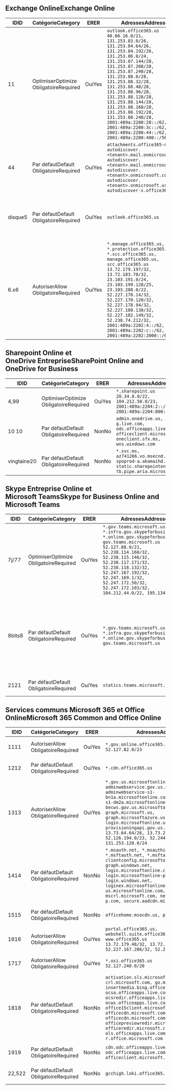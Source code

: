 <!--THIS FILE IS AUTOMATICALLY GENERATED. MANUAL CHANGES WILL BE OVERWRITTEN.-->
<!--Please contact the Office 365 Endpoints team with any questions.-->
<!--USGovGCCHigh endpoints version 2019082800-->
<!--File generated 2019-08-28 11:00:14.4791-->

## <a name="exchange-online"></a><span data-ttu-id="8f3fd-101">Exchange Online</span><span class="sxs-lookup"><span data-stu-id="8f3fd-101">Exchange Online</span></span>

<span data-ttu-id="8f3fd-102">ID</span><span class="sxs-lookup"><span data-stu-id="8f3fd-102">ID</span></span> | <span data-ttu-id="8f3fd-103">Catégorie</span><span class="sxs-lookup"><span data-stu-id="8f3fd-103">Category</span></span> | <span data-ttu-id="8f3fd-104">ER</span><span class="sxs-lookup"><span data-stu-id="8f3fd-104">ER</span></span> | <span data-ttu-id="8f3fd-105">Adresses</span><span class="sxs-lookup"><span data-stu-id="8f3fd-105">Addresses</span></span> | <span data-ttu-id="8f3fd-106">Ports</span><span class="sxs-lookup"><span data-stu-id="8f3fd-106">Ports</span></span>
-- | -------------------- | --- | ------------------------------------------------------------------------------------------------------------------------------------------------------------------------------------------------------------------------------------------------------------------------------------------------------------------------------------------------------------------------------------------------------------------------------------------------ | -------------------------------
<span data-ttu-id="8f3fd-107">1</span><span class="sxs-lookup"><span data-stu-id="8f3fd-107">1</span></span> | <span data-ttu-id="8f3fd-108">Optimiser</span><span class="sxs-lookup"><span data-stu-id="8f3fd-108">Optimize</span></span><BR><span data-ttu-id="8f3fd-109">Obligatoire</span><span class="sxs-lookup"><span data-stu-id="8f3fd-109">Required</span></span> | <span data-ttu-id="8f3fd-110">Oui</span><span class="sxs-lookup"><span data-stu-id="8f3fd-110">Yes</span></span> | `outlook.office365.us`<BR>`40.66.16.0/21, 131.253.83.0/26, 131.253.84.64/26, 131.253.84.192/26, 131.253.86.0/24, 131.253.87.144/28, 131.253.87.208/28, 131.253.87.240/28, 131.253.88.0/28, 131.253.88.32/28, 131.253.88.48/28, 131.253.88.96/28, 131.253.88.128/28, 131.253.88.144/28, 131.253.88.160/28, 131.253.88.192/28, 131.253.88.240/28, 2001:489a:2200:28::/62, 2001:489a:2200:3c::/62, 2001:489a:2200:44::/62, 2001:489a:2200:400::/56` | <span data-ttu-id="8f3fd-111">**TCP :** 443, 80</span><span class="sxs-lookup"><span data-stu-id="8f3fd-111">**TCP:** 443, 80</span></span>
<span data-ttu-id="8f3fd-112">4</span><span class="sxs-lookup"><span data-stu-id="8f3fd-112">4</span></span> | <span data-ttu-id="8f3fd-113">Par défaut</span><span class="sxs-lookup"><span data-stu-id="8f3fd-113">Default</span></span><BR><span data-ttu-id="8f3fd-114">Obligatoire</span><span class="sxs-lookup"><span data-stu-id="8f3fd-114">Required</span></span> | <span data-ttu-id="8f3fd-115">Oui</span><span class="sxs-lookup"><span data-stu-id="8f3fd-115">Yes</span></span> | `attachments.office365-net.us, autodiscover.<tenant>.mail.onmicrosoft.com, autodiscover.<tenant>.mail.onmicrosoft.us, autodiscover.<tenant>.onmicrosoft.com, autodiscover.<tenant>.onmicrosoft.us, autodiscover-s.office365.us` | <span data-ttu-id="8f3fd-116">**TCP :** 443, 80</span><span class="sxs-lookup"><span data-stu-id="8f3fd-116">**TCP:** 443, 80</span></span>
<span data-ttu-id="8f3fd-117">disque</span><span class="sxs-lookup"><span data-stu-id="8f3fd-117">5</span></span> | <span data-ttu-id="8f3fd-118">Par défaut</span><span class="sxs-lookup"><span data-stu-id="8f3fd-118">Default</span></span><BR><span data-ttu-id="8f3fd-119">Obligatoire</span><span class="sxs-lookup"><span data-stu-id="8f3fd-119">Required</span></span> | <span data-ttu-id="8f3fd-120">Oui</span><span class="sxs-lookup"><span data-stu-id="8f3fd-120">Yes</span></span> | `outlook.office365.us` | <span data-ttu-id="8f3fd-121">**TCP :** 143, 25, 587, 993, 995</span><span class="sxs-lookup"><span data-stu-id="8f3fd-121">**TCP:** 143, 25, 587, 993, 995</span></span>
<span data-ttu-id="8f3fd-122">6.x</span><span class="sxs-lookup"><span data-stu-id="8f3fd-122">6</span></span> | <span data-ttu-id="8f3fd-123">Autoriser</span><span class="sxs-lookup"><span data-stu-id="8f3fd-123">Allow</span></span><BR><span data-ttu-id="8f3fd-124">Obligatoire</span><span class="sxs-lookup"><span data-stu-id="8f3fd-124">Required</span></span> | <span data-ttu-id="8f3fd-125">Oui</span><span class="sxs-lookup"><span data-stu-id="8f3fd-125">Yes</span></span> | `*.manage.office365.us, *.protection.office365.us, *.scc.office365.us, manage.office365.us, scc.office365.us`<BR>`13.72.179.197/32, 13.72.183.70/32, 23.103.191.0/24, 23.103.199.128/25, 23.103.208.0/22, 52.227.170.14/32, 52.227.170.120/32, 52.227.178.94/32, 52.227.180.138/32, 52.227.182.149/32, 52.238.74.212/32, 2001:489a:2202:4::/62, 2001:489a:2202:c::/62, 2001:489a:2202:2000::/63` | <span data-ttu-id="8f3fd-126">**TCP :** 25, 443</span><span class="sxs-lookup"><span data-stu-id="8f3fd-126">**TCP:** 25, 443</span></span>

## <a name="sharepoint-online-and-onedrive-for-business"></a><span data-ttu-id="8f3fd-127">Sharepoint Online et OneDrive Entreprise</span><span class="sxs-lookup"><span data-stu-id="8f3fd-127">SharePoint Online and OneDrive for Business</span></span>

<span data-ttu-id="8f3fd-128">ID</span><span class="sxs-lookup"><span data-stu-id="8f3fd-128">ID</span></span> | <span data-ttu-id="8f3fd-129">Catégorie</span><span class="sxs-lookup"><span data-stu-id="8f3fd-129">Category</span></span> | <span data-ttu-id="8f3fd-130">ER</span><span class="sxs-lookup"><span data-stu-id="8f3fd-130">ER</span></span> | <span data-ttu-id="8f3fd-131">Adresses</span><span class="sxs-lookup"><span data-stu-id="8f3fd-131">Addresses</span></span> | <span data-ttu-id="8f3fd-132">Ports</span><span class="sxs-lookup"><span data-stu-id="8f3fd-132">Ports</span></span>
-- | -------------------- | --- | ----------------------------------------------------------------------------------------------------------------------- | ----------------
<span data-ttu-id="8f3fd-133">4,9</span><span class="sxs-lookup"><span data-stu-id="8f3fd-133">9</span></span> | <span data-ttu-id="8f3fd-134">Optimiser</span><span class="sxs-lookup"><span data-stu-id="8f3fd-134">Optimize</span></span><BR><span data-ttu-id="8f3fd-135">Obligatoire</span><span class="sxs-lookup"><span data-stu-id="8f3fd-135">Required</span></span> | <span data-ttu-id="8f3fd-136">Oui</span><span class="sxs-lookup"><span data-stu-id="8f3fd-136">Yes</span></span> | `*.sharepoint.us`<BR>`20.34.8.0/22, 104.212.50.0/23, 2001:489a:2204:2::/63, 2001:489a:2204:800::/54` | <span data-ttu-id="8f3fd-137">**TCP :** 443, 80</span><span class="sxs-lookup"><span data-stu-id="8f3fd-137">**TCP:** 443, 80</span></span>
<span data-ttu-id="8f3fd-138">10 </span><span class="sxs-lookup"><span data-stu-id="8f3fd-138">10</span></span> | <span data-ttu-id="8f3fd-139">Par défaut</span><span class="sxs-lookup"><span data-stu-id="8f3fd-139">Default</span></span><BR><span data-ttu-id="8f3fd-140">Obligatoire</span><span class="sxs-lookup"><span data-stu-id="8f3fd-140">Required</span></span> | <span data-ttu-id="8f3fd-141">Non</span><span class="sxs-lookup"><span data-stu-id="8f3fd-141">No</span></span> | `admin.onedrive.us, g.live.com, odc.officeapps.live.com, officeclient.microsoft.com, oneclient.sfx.ms, wns.windows.com` | <span data-ttu-id="8f3fd-142">**TCP :** 443, 80</span><span class="sxs-lookup"><span data-stu-id="8f3fd-142">**TCP:** 443, 80</span></span>
<span data-ttu-id="8f3fd-143">vingtaine</span><span class="sxs-lookup"><span data-stu-id="8f3fd-143">20</span></span> | <span data-ttu-id="8f3fd-144">Par défaut</span><span class="sxs-lookup"><span data-stu-id="8f3fd-144">Default</span></span><BR><span data-ttu-id="8f3fd-145">Obligatoire</span><span class="sxs-lookup"><span data-stu-id="8f3fd-145">Required</span></span> | <span data-ttu-id="8f3fd-146">Non</span><span class="sxs-lookup"><span data-stu-id="8f3fd-146">No</span></span> | `*.svc.ms, az741266.vo.msecnd.net, spoprod-a.akamaihd.net, static.sharepointonline.com, tb.pipe.aria.microsoft.com` | <span data-ttu-id="8f3fd-147">**TCP :** 443, 80</span><span class="sxs-lookup"><span data-stu-id="8f3fd-147">**TCP:** 443, 80</span></span>

## <a name="skype-for-business-online-and-microsoft-teams"></a><span data-ttu-id="8f3fd-148">Skype Entreprise Online et Microsoft Teams</span><span class="sxs-lookup"><span data-stu-id="8f3fd-148">Skype for Business Online and Microsoft Teams</span></span>

<span data-ttu-id="8f3fd-149">ID</span><span class="sxs-lookup"><span data-stu-id="8f3fd-149">ID</span></span> | <span data-ttu-id="8f3fd-150">Catégorie</span><span class="sxs-lookup"><span data-stu-id="8f3fd-150">Category</span></span> | <span data-ttu-id="8f3fd-151">ER</span><span class="sxs-lookup"><span data-stu-id="8f3fd-151">ER</span></span> | <span data-ttu-id="8f3fd-152">Adresses</span><span class="sxs-lookup"><span data-stu-id="8f3fd-152">Addresses</span></span> | <span data-ttu-id="8f3fd-153">Ports</span><span class="sxs-lookup"><span data-stu-id="8f3fd-153">Ports</span></span>
-- | -------------------- | --- | --------------------------------------------------------------------------------------------------------------------------------------------------------------------------------------------------------------------------------------------------------------------------------------------------------------------------------- | --------------------------------------------------
<span data-ttu-id="8f3fd-154">7j/7</span><span class="sxs-lookup"><span data-stu-id="8f3fd-154">7</span></span> | <span data-ttu-id="8f3fd-155">Optimiser</span><span class="sxs-lookup"><span data-stu-id="8f3fd-155">Optimize</span></span><BR><span data-ttu-id="8f3fd-156">Obligatoire</span><span class="sxs-lookup"><span data-stu-id="8f3fd-156">Required</span></span> | <span data-ttu-id="8f3fd-157">Oui</span><span class="sxs-lookup"><span data-stu-id="8f3fd-157">Yes</span></span> | `*.gov.teams.microsoft.us, *.infra.gov.skypeforbusiness.us, *.online.gov.skypeforbusiness.us, gov.teams.microsoft.us`<BR>`52.127.88.0/21, 52.238.114.160/32, 52.238.115.146/32, 52.238.117.171/32, 52.238.118.132/32, 52.247.167.192/32, 52.247.169.1/32, 52.247.172.50/32, 52.247.172.103/32, 104.212.44.0/22, 195.134.228.0/22` | <span data-ttu-id="8f3fd-158">**TCP :** 443, 80</span><span class="sxs-lookup"><span data-stu-id="8f3fd-158">**TCP:** 443, 80</span></span><BR><span data-ttu-id="8f3fd-159">**UDP :** 3478</span><span class="sxs-lookup"><span data-stu-id="8f3fd-159">**UDP:** 3478</span></span>
<span data-ttu-id="8f3fd-160">8bits</span><span class="sxs-lookup"><span data-stu-id="8f3fd-160">8</span></span> | <span data-ttu-id="8f3fd-161">Par défaut</span><span class="sxs-lookup"><span data-stu-id="8f3fd-161">Default</span></span><BR><span data-ttu-id="8f3fd-162">Obligatoire</span><span class="sxs-lookup"><span data-stu-id="8f3fd-162">Required</span></span> | <span data-ttu-id="8f3fd-163">Oui</span><span class="sxs-lookup"><span data-stu-id="8f3fd-163">Yes</span></span> | `*.gov.teams.microsoft.us, *.infra.gov.skypeforbusiness.us, *.online.gov.skypeforbusiness.us, gov.teams.microsoft.us` | <span data-ttu-id="8f3fd-164">**TCP :** 5061, 50000-59999</span><span class="sxs-lookup"><span data-stu-id="8f3fd-164">**TCP:** 5061, 50000-59999</span></span><BR><span data-ttu-id="8f3fd-165">**UDP :** 50000-59999</span><span class="sxs-lookup"><span data-stu-id="8f3fd-165">**UDP:** 50000-59999</span></span>
<span data-ttu-id="8f3fd-166">21</span><span class="sxs-lookup"><span data-stu-id="8f3fd-166">21</span></span> | <span data-ttu-id="8f3fd-167">Par défaut</span><span class="sxs-lookup"><span data-stu-id="8f3fd-167">Default</span></span><BR><span data-ttu-id="8f3fd-168">Obligatoire</span><span class="sxs-lookup"><span data-stu-id="8f3fd-168">Required</span></span> | <span data-ttu-id="8f3fd-169">Oui</span><span class="sxs-lookup"><span data-stu-id="8f3fd-169">Yes</span></span> | `statics.teams.microsoft.com` | <span data-ttu-id="8f3fd-170">**TCP :** 443</span><span class="sxs-lookup"><span data-stu-id="8f3fd-170">**TCP:** 443</span></span>

## <a name="microsoft-365-common-and-office-online"></a><span data-ttu-id="8f3fd-171">Services communs Microsoft 365 et Office Online</span><span class="sxs-lookup"><span data-stu-id="8f3fd-171">Microsoft 365 Common and Office Online</span></span>

<span data-ttu-id="8f3fd-172">ID</span><span class="sxs-lookup"><span data-stu-id="8f3fd-172">ID</span></span> | <span data-ttu-id="8f3fd-173">Catégorie</span><span class="sxs-lookup"><span data-stu-id="8f3fd-173">Category</span></span> | <span data-ttu-id="8f3fd-174">ER</span><span class="sxs-lookup"><span data-stu-id="8f3fd-174">ER</span></span> | <span data-ttu-id="8f3fd-175">Adresses</span><span class="sxs-lookup"><span data-stu-id="8f3fd-175">Addresses</span></span> | <span data-ttu-id="8f3fd-176">Ports</span><span class="sxs-lookup"><span data-stu-id="8f3fd-176">Ports</span></span>
-- | ------------------- | --- | --------------------------------------------------------------------------------------------------------------------------------------------------------------------------------------------------------------------------------------------------------------------------------------------------------------------------------------------------------------------------------------------------------------------- | ----------------
<span data-ttu-id="8f3fd-177">11</span><span class="sxs-lookup"><span data-stu-id="8f3fd-177">11</span></span> | <span data-ttu-id="8f3fd-178">Autoriser</span><span class="sxs-lookup"><span data-stu-id="8f3fd-178">Allow</span></span><BR><span data-ttu-id="8f3fd-179">Obligatoire</span><span class="sxs-lookup"><span data-stu-id="8f3fd-179">Required</span></span> | <span data-ttu-id="8f3fd-180">Oui</span><span class="sxs-lookup"><span data-stu-id="8f3fd-180">Yes</span></span> | `*.gov.online.office365.us`<BR>`52.127.82.0/23` | <span data-ttu-id="8f3fd-181">**TCP :** 443</span><span class="sxs-lookup"><span data-stu-id="8f3fd-181">**TCP:** 443</span></span>
<span data-ttu-id="8f3fd-182">12</span><span class="sxs-lookup"><span data-stu-id="8f3fd-182">12</span></span> | <span data-ttu-id="8f3fd-183">Par défaut</span><span class="sxs-lookup"><span data-stu-id="8f3fd-183">Default</span></span><BR><span data-ttu-id="8f3fd-184">Obligatoire</span><span class="sxs-lookup"><span data-stu-id="8f3fd-184">Required</span></span> | <span data-ttu-id="8f3fd-185">Oui</span><span class="sxs-lookup"><span data-stu-id="8f3fd-185">Yes</span></span> | `*.cdn.office365.us` | <span data-ttu-id="8f3fd-186">**TCP :** 443</span><span class="sxs-lookup"><span data-stu-id="8f3fd-186">**TCP:** 443</span></span>
<span data-ttu-id="8f3fd-187">13</span><span class="sxs-lookup"><span data-stu-id="8f3fd-187">13</span></span> | <span data-ttu-id="8f3fd-188">Autoriser</span><span class="sxs-lookup"><span data-stu-id="8f3fd-188">Allow</span></span><BR><span data-ttu-id="8f3fd-189">Obligatoire</span><span class="sxs-lookup"><span data-stu-id="8f3fd-189">Required</span></span> | <span data-ttu-id="8f3fd-190">Oui</span><span class="sxs-lookup"><span data-stu-id="8f3fd-190">Yes</span></span> | `*.gov.us.microsoftonline.com, adminwebservice.gov.us.microsoftonline.com, adminwebservice-s1-bn1a.microsoftonline.com, adminwebservice-s1-dm2a.microsoftonline.com, becws.gov.us.microsoftonline.com, graph.microsoft.us, graph.microsoftazure.us, login.microsoftonline.us, provisioningapi.gov.us.microsoftonline.com`<BR>`13.73.64.64/26, 13.73.208.128/25, 52.126.194.0/23, 52.244.120.128/25, 131.253.120.0/24` | <span data-ttu-id="8f3fd-191">**TCP :** 443</span><span class="sxs-lookup"><span data-stu-id="8f3fd-191">**TCP:** 443</span></span>
<span data-ttu-id="8f3fd-192">14</span><span class="sxs-lookup"><span data-stu-id="8f3fd-192">14</span></span> | <span data-ttu-id="8f3fd-193">Par défaut</span><span class="sxs-lookup"><span data-stu-id="8f3fd-193">Default</span></span><BR><span data-ttu-id="8f3fd-194">Obligatoire</span><span class="sxs-lookup"><span data-stu-id="8f3fd-194">Required</span></span> | <span data-ttu-id="8f3fd-195">Non</span><span class="sxs-lookup"><span data-stu-id="8f3fd-195">No</span></span> | `*.msauth.net, *.msauthimages.us, *.msftauth.net, *.msftauthimages.us, clientconfig.microsoftonline-p.net, graph.windows.net, login.microsoftonline.com, login.microsoftonline-p.com, login.windows.net, loginex.microsoftonline.com, login-us.microsoftonline.com, mscrl.microsoft.com, nexus.microsoftonline-p.com, secure.aadcdn.microsoftonline-p.com` | <span data-ttu-id="8f3fd-196">**TCP :** 443</span><span class="sxs-lookup"><span data-stu-id="8f3fd-196">**TCP:** 443</span></span>
<span data-ttu-id="8f3fd-197">15</span><span class="sxs-lookup"><span data-stu-id="8f3fd-197">15</span></span> | <span data-ttu-id="8f3fd-198">Par défaut</span><span class="sxs-lookup"><span data-stu-id="8f3fd-198">Default</span></span><BR><span data-ttu-id="8f3fd-199">Obligatoire</span><span class="sxs-lookup"><span data-stu-id="8f3fd-199">Required</span></span> | <span data-ttu-id="8f3fd-200">Non</span><span class="sxs-lookup"><span data-stu-id="8f3fd-200">No</span></span> | `officehome.msocdn.us, prod.msocdn.us` | <span data-ttu-id="8f3fd-201">**TCP :** 443, 80</span><span class="sxs-lookup"><span data-stu-id="8f3fd-201">**TCP:** 443, 80</span></span>
<span data-ttu-id="8f3fd-202">16</span><span class="sxs-lookup"><span data-stu-id="8f3fd-202">16</span></span> | <span data-ttu-id="8f3fd-203">Autoriser</span><span class="sxs-lookup"><span data-stu-id="8f3fd-203">Allow</span></span><BR><span data-ttu-id="8f3fd-204">Obligatoire</span><span class="sxs-lookup"><span data-stu-id="8f3fd-204">Required</span></span> | <span data-ttu-id="8f3fd-205">Oui</span><span class="sxs-lookup"><span data-stu-id="8f3fd-205">Yes</span></span> | `portal.office365.us, webshell.suite.office365.us, www.office365.us`<BR>`13.72.179.48/32, 13.72.188.8/32, 52.227.167.206/32, 52.227.170.242/32` | <span data-ttu-id="8f3fd-206">**TCP :** 443, 80</span><span class="sxs-lookup"><span data-stu-id="8f3fd-206">**TCP:** 443, 80</span></span>
<span data-ttu-id="8f3fd-207">17</span><span class="sxs-lookup"><span data-stu-id="8f3fd-207">17</span></span> | <span data-ttu-id="8f3fd-208">Autoriser</span><span class="sxs-lookup"><span data-stu-id="8f3fd-208">Allow</span></span><BR><span data-ttu-id="8f3fd-209">Obligatoire</span><span class="sxs-lookup"><span data-stu-id="8f3fd-209">Required</span></span> | <span data-ttu-id="8f3fd-210">Oui</span><span class="sxs-lookup"><span data-stu-id="8f3fd-210">Yes</span></span> | `*.osi.office365.us`<BR>`52.127.240.0/20` | <span data-ttu-id="8f3fd-211">**TCP :** 443</span><span class="sxs-lookup"><span data-stu-id="8f3fd-211">**TCP:** 443</span></span>
<span data-ttu-id="8f3fd-212">18</span><span class="sxs-lookup"><span data-stu-id="8f3fd-212">18</span></span> | <span data-ttu-id="8f3fd-213">Par défaut</span><span class="sxs-lookup"><span data-stu-id="8f3fd-213">Default</span></span><BR><span data-ttu-id="8f3fd-214">Obligatoire</span><span class="sxs-lookup"><span data-stu-id="8f3fd-214">Required</span></span> | <span data-ttu-id="8f3fd-215">Non</span><span class="sxs-lookup"><span data-stu-id="8f3fd-215">No</span></span> | `activation.sls.microsoft.com, crl.microsoft.com, go.microsoft.com, insertmedia.bing.office.net, ocsa.officeapps.live.com, ocsredir.officeapps.live.com, ocws.officeapps.live.com, office15client.microsoft.com, officecdn.microsoft.com, officecdn.microsoft.com.edgesuite.net, officepreviewredir.microsoft.com, officeredir.microsoft.com, ols.officeapps.live.com, r.office.microsoft.com` | <span data-ttu-id="8f3fd-216">**TCP :** 443, 80</span><span class="sxs-lookup"><span data-stu-id="8f3fd-216">**TCP:** 443, 80</span></span>
<span data-ttu-id="8f3fd-217">19</span><span class="sxs-lookup"><span data-stu-id="8f3fd-217">19</span></span> | <span data-ttu-id="8f3fd-218">Par défaut</span><span class="sxs-lookup"><span data-stu-id="8f3fd-218">Default</span></span><BR><span data-ttu-id="8f3fd-219">Obligatoire</span><span class="sxs-lookup"><span data-stu-id="8f3fd-219">Required</span></span> | <span data-ttu-id="8f3fd-220">Non</span><span class="sxs-lookup"><span data-stu-id="8f3fd-220">No</span></span> | `cdn.odc.officeapps.live.com, odc.officeapps.live.com, officeclient.microsoft.com` | <span data-ttu-id="8f3fd-221">**TCP :** 443, 80</span><span class="sxs-lookup"><span data-stu-id="8f3fd-221">**TCP:** 443, 80</span></span>
<span data-ttu-id="8f3fd-222">22,5</span><span class="sxs-lookup"><span data-stu-id="8f3fd-222">22</span></span> | <span data-ttu-id="8f3fd-223">Par défaut</span><span class="sxs-lookup"><span data-stu-id="8f3fd-223">Default</span></span><BR><span data-ttu-id="8f3fd-224">Obligatoire</span><span class="sxs-lookup"><span data-stu-id="8f3fd-224">Required</span></span> | <span data-ttu-id="8f3fd-225">Non</span><span class="sxs-lookup"><span data-stu-id="8f3fd-225">No</span></span> | `gcchigh.loki.office365.us` | <span data-ttu-id="8f3fd-226">**TCP :** 443</span><span class="sxs-lookup"><span data-stu-id="8f3fd-226">**TCP:** 443</span></span>

